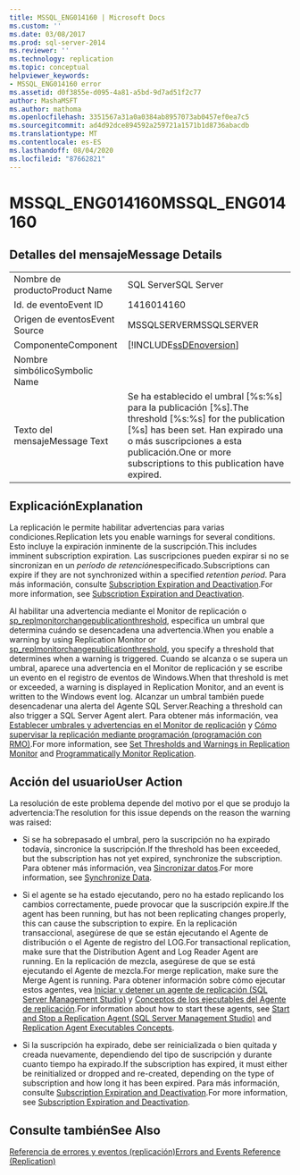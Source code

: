 ```yaml
---
title: MSSQL_ENG014160 | Microsoft Docs
ms.custom: ''
ms.date: 03/08/2017
ms.prod: sql-server-2014
ms.reviewer: ''
ms.technology: replication
ms.topic: conceptual
helpviewer_keywords:
- MSSQL_ENG014160 error
ms.assetid: d0f3855e-d095-4a81-a5bd-9d7ad51f2c77
author: MashaMSFT
ms.author: mathoma
ms.openlocfilehash: 3351567a31a0a0384ab8957073ab0457ef0ea7c5
ms.sourcegitcommit: ad4d92dce894592a259721a1571b1d8736abacdb
ms.translationtype: MT
ms.contentlocale: es-ES
ms.lasthandoff: 08/04/2020
ms.locfileid: "87662821"
---
```

# <a name="mssql_eng014160"></a><span data-ttu-id="89e1e-102">MSSQL_ENG014160</span><span class="sxs-lookup"><span data-stu-id="89e1e-102">MSSQL_ENG014160</span></span>
    
## <a name="message-details"></a><span data-ttu-id="89e1e-103">Detalles del mensaje</span><span class="sxs-lookup"><span data-stu-id="89e1e-103">Message Details</span></span>  
  
|||  
|-|-|  
|<span data-ttu-id="89e1e-104">Nombre de producto</span><span class="sxs-lookup"><span data-stu-id="89e1e-104">Product Name</span></span>|<span data-ttu-id="89e1e-105">SQL Server</span><span class="sxs-lookup"><span data-stu-id="89e1e-105">SQL Server</span></span>|  
|<span data-ttu-id="89e1e-106">Id. de evento</span><span class="sxs-lookup"><span data-stu-id="89e1e-106">Event ID</span></span>|<span data-ttu-id="89e1e-107">14160</span><span class="sxs-lookup"><span data-stu-id="89e1e-107">14160</span></span>|  
|<span data-ttu-id="89e1e-108">Origen de eventos</span><span class="sxs-lookup"><span data-stu-id="89e1e-108">Event Source</span></span>|<span data-ttu-id="89e1e-109">MSSQLSERVER</span><span class="sxs-lookup"><span data-stu-id="89e1e-109">MSSQLSERVER</span></span>|  
|<span data-ttu-id="89e1e-110">Componente</span><span class="sxs-lookup"><span data-stu-id="89e1e-110">Component</span></span>|[!INCLUDE[ssDEnoversion](../../includes/ssdenoversion-md.md)]|  
|<span data-ttu-id="89e1e-111">Nombre simbólico</span><span class="sxs-lookup"><span data-stu-id="89e1e-111">Symbolic Name</span></span>||  
|<span data-ttu-id="89e1e-112">Texto del mensaje</span><span class="sxs-lookup"><span data-stu-id="89e1e-112">Message Text</span></span>|<span data-ttu-id="89e1e-113">Se ha establecido el umbral [%s:%s] para la publicación [%s].</span><span class="sxs-lookup"><span data-stu-id="89e1e-113">The threshold [%s:%s] for the publication [%s] has been set.</span></span> <span data-ttu-id="89e1e-114">Han expirado una o más suscripciones a esta publicación.</span><span class="sxs-lookup"><span data-stu-id="89e1e-114">One or more subscriptions to this publication have expired.</span></span>|  
  
## <a name="explanation"></a><span data-ttu-id="89e1e-115">Explicación</span><span class="sxs-lookup"><span data-stu-id="89e1e-115">Explanation</span></span>  
 <span data-ttu-id="89e1e-116">La replicación le permite habilitar advertencias para varias condiciones.</span><span class="sxs-lookup"><span data-stu-id="89e1e-116">Replication lets you enable warnings for several conditions.</span></span> <span data-ttu-id="89e1e-117">Esto incluye la expiración inminente de la suscripción.</span><span class="sxs-lookup"><span data-stu-id="89e1e-117">This includes imminent subscription expiration.</span></span> <span data-ttu-id="89e1e-118">Las suscripciones pueden expirar si no se sincronizan en un *período de retención*especificado.</span><span class="sxs-lookup"><span data-stu-id="89e1e-118">Subscriptions can expire if they are not synchronized within a specified *retention period*.</span></span> <span data-ttu-id="89e1e-119">Para más información, consulte [Subscription Expiration and Deactivation](subscription-expiration-and-deactivation.md).</span><span class="sxs-lookup"><span data-stu-id="89e1e-119">For more information, see [Subscription Expiration and Deactivation](subscription-expiration-and-deactivation.md).</span></span>  
  
 <span data-ttu-id="89e1e-120">Al habilitar una advertencia mediante el Monitor de replicación o [sp_replmonitorchangepublicationthreshold](/sql/relational-databases/system-stored-procedures/sp-replmonitorchangepublicationthreshold-transact-sql), especifica un umbral que determina cuándo se desencadena una advertencia.</span><span class="sxs-lookup"><span data-stu-id="89e1e-120">When you enable a warning by using Replication Monitor or [sp_replmonitorchangepublicationthreshold](/sql/relational-databases/system-stored-procedures/sp-replmonitorchangepublicationthreshold-transact-sql), you specify a threshold that determines when a warning is triggered.</span></span> <span data-ttu-id="89e1e-121">Cuando se alcanza o se supera un umbral, aparece una advertencia en el Monitor de replicación y se escribe un evento en el registro de eventos de Windows.</span><span class="sxs-lookup"><span data-stu-id="89e1e-121">When that threshold is met or exceeded, a warning is displayed in Replication Monitor, and an event is written to the Windows event log.</span></span> <span data-ttu-id="89e1e-122">Alcanzar un umbral también puede desencadenar una alerta del Agente SQL Server.</span><span class="sxs-lookup"><span data-stu-id="89e1e-122">Reaching a threshold can also trigger a SQL Server Agent alert.</span></span> <span data-ttu-id="89e1e-123">Para obtener más información, vea [Establecer umbrales y advertencias en el Monitor de replicación](monitor/set-thresholds-and-warnings-in-replication-monitor.md) y [Cómo supervisar la replicación mediante programación (programación con RMO)](monitoring-replication.md).</span><span class="sxs-lookup"><span data-stu-id="89e1e-123">For more information, see [Set Thresholds and Warnings in Replication Monitor](monitor/set-thresholds-and-warnings-in-replication-monitor.md) and [Programmatically Monitor Replication](monitoring-replication.md).</span></span>  
  
## <a name="user-action"></a><span data-ttu-id="89e1e-124">Acción del usuario</span><span class="sxs-lookup"><span data-stu-id="89e1e-124">User Action</span></span>  
 <span data-ttu-id="89e1e-125">La resolución de este problema depende del motivo por el que se produjo la advertencia:</span><span class="sxs-lookup"><span data-stu-id="89e1e-125">The resolution for this issue depends on the reason the warning was raised:</span></span>  
  
-   <span data-ttu-id="89e1e-126">Si se ha sobrepasado el umbral, pero la suscripción no ha expirado todavía, sincronice la suscripción.</span><span class="sxs-lookup"><span data-stu-id="89e1e-126">If the threshold has been exceeded, but the subscription has not yet expired, synchronize the subscription.</span></span> <span data-ttu-id="89e1e-127">Para obtener más información, vea [Sincronizar datos](synchronize-data.md).</span><span class="sxs-lookup"><span data-stu-id="89e1e-127">For more information, see [Synchronize Data](synchronize-data.md).</span></span>  
  
-   <span data-ttu-id="89e1e-128">Si el agente se ha estado ejecutando, pero no ha estado replicando los cambios correctamente, puede provocar que la suscripción expire.</span><span class="sxs-lookup"><span data-stu-id="89e1e-128">If the agent has been running, but has not been replicating changes properly, this can cause the subscription to expire.</span></span> <span data-ttu-id="89e1e-129">En la replicación transaccional, asegúrese de que se están ejecutando el Agente de distribución o el Agente de registro del LOG.</span><span class="sxs-lookup"><span data-stu-id="89e1e-129">For transactional replication, make sure that the Distribution Agent and Log Reader Agent are running.</span></span> <span data-ttu-id="89e1e-130">En la replicación de mezcla, asegúrese de que se está ejecutando el Agente de mezcla.</span><span class="sxs-lookup"><span data-stu-id="89e1e-130">For merge replication, make sure the Merge Agent is running.</span></span> <span data-ttu-id="89e1e-131">Para obtener información sobre cómo ejecutar estos agentes, vea [Iniciar y detener un agente de replicación &#40;SQL Server Management Studio&#41;](agents/start-and-stop-a-replication-agent-sql-server-management-studio.md) y [Conceptos de los ejecutables del Agente de replicación](concepts/replication-agent-executables-concepts.md).</span><span class="sxs-lookup"><span data-stu-id="89e1e-131">For information about how to start these agents, see [Start and Stop a Replication Agent &#40;SQL Server Management Studio&#41;](agents/start-and-stop-a-replication-agent-sql-server-management-studio.md) and [Replication Agent Executables Concepts](concepts/replication-agent-executables-concepts.md).</span></span>  
  
-   <span data-ttu-id="89e1e-132">Si la suscripción ha expirado, debe ser reinicializada o bien quitada y creada nuevamente, dependiendo del tipo de suscripción y durante cuanto tiempo ha expirado.</span><span class="sxs-lookup"><span data-stu-id="89e1e-132">If the subscription has expired, it must either be reinitialized or dropped and re-created, depending on the type of subscription and how long it has been expired.</span></span> <span data-ttu-id="89e1e-133">Para más información, consulte [Subscription Expiration and Deactivation](subscription-expiration-and-deactivation.md).</span><span class="sxs-lookup"><span data-stu-id="89e1e-133">For more information, see [Subscription Expiration and Deactivation](subscription-expiration-and-deactivation.md).</span></span>  
  
## <a name="see-also"></a><span data-ttu-id="89e1e-134">Consulte también</span><span class="sxs-lookup"><span data-stu-id="89e1e-134">See Also</span></span>  
 [<span data-ttu-id="89e1e-135">Referencia de errores y eventos &#40;replicación&#41;</span><span class="sxs-lookup"><span data-stu-id="89e1e-135">Errors and Events Reference &#40;Replication&#41;</span></span>](errors-and-events-reference-replication.md)  
  
  
